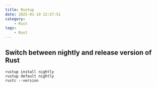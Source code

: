 ```yaml
---
title: Rustup
date: 2025-01-19 22:57:51
category:
    - Rust
tags:
    - Rust
---
```


## Switch between nightly and release version of Rust

```shell
rustup install nightly
rustup default nightly
rustc --version
```